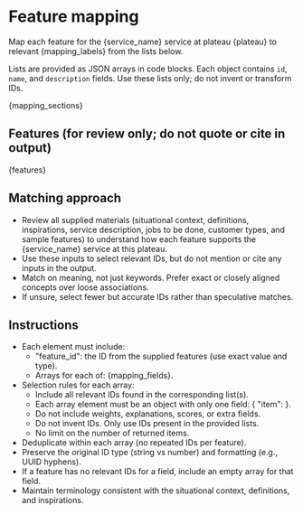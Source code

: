 # Feature mapping

Map each feature for the {service_name} service at plateau {plateau} to relevant {mapping_labels} from the lists below.

Lists are provided as JSON arrays in code blocks. Each object contains `id`, `name`, and `description` fields. Use these lists only; do not invent or transform IDs.

{mapping_sections}

## Features (for review only; do not quote or cite in output)

{features}

## Matching approach

- Review all supplied materials (situational context, definitions, inspirations, service description, jobs to be done, customer types, and sample features) to understand how each feature supports the {service_name} service at this plateau.
- Use these inputs to select relevant IDs, but do not mention or cite any inputs in the output.
- Match on meaning, not just keywords. Prefer exact or closely aligned concepts over loose associations.
- If unsure, select fewer but accurate IDs rather than speculative matches.

## Instructions

- Each element must include:
  - "feature_id": the ID from the supplied features (use exact value and type).
  - Arrays for each of: {mapping_fields}.
- Selection rules for each array:
  - Include all relevant IDs found in the corresponding list(s).
  - Each array element must be an object with only one field: { "item": <ID> }.
  - Do not include weights, explanations, scores, or extra fields.
  - Do not invent IDs. Only use IDs present in the provided lists.
  - No limit on the number of returned items.
- Deduplicate within each array (no repeated IDs per feature).
- Preserve the original ID type (string vs number) and formatting (e.g., UUID hyphens).
- If a feature has no relevant IDs for a field, include an empty array for that field.
- Maintain terminology consistent with the situational context, definitions, and inspirations.
